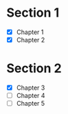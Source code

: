Section 1
=========
- [x] Chapter 1
- [x] Chapter 2

Section 2
=========
- [x] Chapter 3
- [ ] Chapter 4
- [ ] Chapter 5
